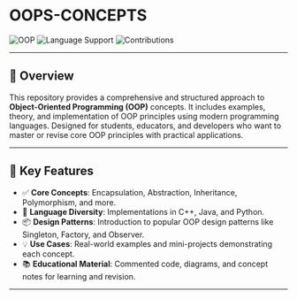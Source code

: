 # OOPS-CONCEPTS

![OOP](https://img.shields.io/badge/paradigm-OOP-critical)
![Language Support](https://img.shields.io/badge/language-C++%20%7C%20Java%20%7C%20Python-informational)
![Contributions](https://img.shields.io/badge/contributions-welcome-orange.svg)

---

## 📘 Overview

This repository provides a comprehensive and structured approach to **Object-Oriented Programming (OOP)** concepts. It includes examples, theory, and implementation of OOP principles using modern programming languages. Designed for students, educators, and developers who want to master or revise core OOP principles with practical applications.

---

## 🚀 Key Features

- ✅ **Core Concepts**: Encapsulation, Abstraction, Inheritance, Polymorphism, and more.
- 🧩 **Language Diversity**: Implementations in C++, Java, and Python.
- 📦 **Design Patterns**: Introduction to popular OOP design patterns like Singleton, Factory, and Observer.
- 💡 **Use Cases**: Real-world examples and mini-projects demonstrating each concept.
- 📚 **Educational Material**: Commented code, diagrams, and concept notes for learning and revision.

---
